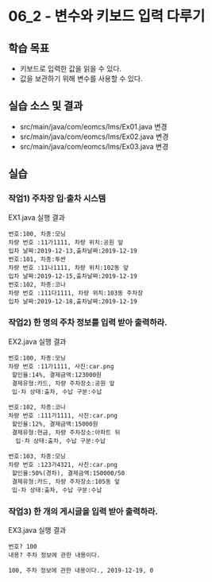 # 06_2 - 변수와 키보드 입력 다루기

## 학습 목표

- 키보드로 입력한 값을 읽을 수 있다.
- 값을 보관하기 위해 변수를 사용할 수 있다.

## 실습 소스 및 결과

- src/main/java/com/eomcs/lms/Ex01.java 변경
- src/main/java/com/eomcs/lms/Ex02.java 변경
- src/main/java/com/eomcs/lms/Ex03.java 변경

## 실습

### 작업1) 주차장 입·출차 시스템

EX1.java 실행 결과

```
번호:100, 차종:모닝
차량 번호 :11가1111, 차량 위치:공원 앞
입차 날짜:2019-12-13,출차날짜:2019-12-19
번호:101, 차종:투싼
차량 번호 :11나1111, 차량 위치:102동 앞
입차 날짜:2019-12-15,출차날짜:2019-12-19
번호:102, 차종:코나
차량 번호 :111다1111, 차량 위치:103동 주차장
입차 날짜:2019-12-18,출차날짜:2019-12-19

```

### 작업2) 한 명의 주차 정보를 입력 받아 출력하라.

EX2.java 실행 결과

```
번호:100, 차종:모닝
차량 번호 :11가1111, 사진:car.png
 할인율:14%, 결제금액:123000원
 결제유형:카드, 차량 주차장소:공원 앞
 입·차 상태:출차, 수납 구분:수납
 
번호:102, 차종:코나
차량 번호 :111가1111, 사진:car.png
 할인율:12%, 결제금액:15000원
 결제유형:현금, 차량 주차장소:아파트 뒤
  입·차 상태:출차, 수납 구분:수납
 
번호:103, 차종:모닝
차량 번호 :123가4321, 사진:car.png
 할인율:50%(경차), 결제금액:150000/50
 결제유형:카드, 차량 주차장소:105동 앞
 입·차 상태:출차, 수납 구분:수납
```

### 작업3) 한 개의 게시글을 입력 받아 출력하라.

EX3.java 실행 결과

```
번호? 100
내용? 주차 정보에 관한 내용이다.

100, 주차 정보에 관한 내용이다., 2019-12-19, 0


```
